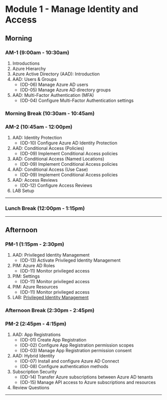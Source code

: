 <!-- Headings -->
# Module 1 - Manage Identity and Access

## Morning

### AM-1 (9:00am - 10:30am)
<!-- OL  -->
1. Introductions
1. Azure Hierarchy
1. Azure Active Directory (AAD): Introduction
1. AAD: Users & Groups
    * (OD-06) Manage Azure AD users
    * (OD-05) Manage Azure AD directory groups
1. AAD: Multi-Factor Authentication (MFA)
    * (OD-04) Configure Multi-Factor Authentication settings

### Morning Break (10:30am - 10:45am)

### AM-2 (10:45am - 12:00pm)
<!-- OL  -->
1. AAD: Identity Protection
    * (OD-10) Configure Azure AD Identity Protection
1. AAD: Conditional Access (Policies)
    * (OD-09) Implement Conditional Access policies
1. AAD: Conditional Access (Named Locations)
    * (OD-09) Implement Conditional Access policies
1. AAD: Conditional Access (Use Case)
    * (OD-09) Implement Conditional Access policies
1. AAD: Access Reviews
    * (OD-12) Configure Access Reviews
1. LAB Setup

___
### Lunch Break (12:00pm - 1:15pm)
___

## Afternoon

### PM-1 (1:15pm - 2:30pm)
1. AAD: Privileged Identity Management
    * (OD-13) Activate Privileged Identity Management
1. PIM: Azure AD Roles
    * (OD-11) Monitor privileged access
1. PIM: Settings
    * (OD-11) Monitor privileged access
1. PIM: Azure Resources
    * (OD-11) Monitor privileged access
1. LAB: [Privileged Identity Management](https://github.com/MicrosoftLearning/AZ-500-Azure-Security/blob/master/Instructions/Labs/Module_1/LAB_01_PIM.md "Lab instructions")

### Afternoon Break (2:30pm - 2:45pm)

### PM-2 (2:45pm - 4:15pm)
1. AAD: App Registrations
    * (OD-01) Create App Registration
    * (OD-02) Configure App Registration permission scopes
    * (OD-03) Manage App Registration permission consent
1. AAD: Hybrid Identity
    * (OD-07) Install and configure Azure AD Connect
    * (OD-08) Configure authentication methods
1. Subscription Security
    * (OD-14) Transfer Azure subscriptions between Azure AD tenants
    * (OD-15) Manage API access to Azure subscriptions and resources
1. Review Questions
___
